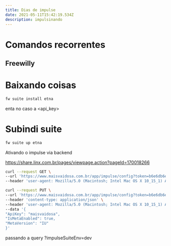 ```yaml
---
title: Dias de impulse
date: 2021-05-11T15:42:19.534Z
description: impulsinando
---
```

# Comandos recorrentes


## Freewilly

# Baixando coisas

```bash
fw suite install etna
```
enta no caso  a <api_key>

# Subindi suite

```bash
fw suite up etna
```

Ativando o impulse via backend

https://share.linx.com.br/pages/viewpage.action?pageId=170018266

```bash
curl --request GET \
--url 'https://www.maisvaidosa.com.br/app/impulse/config?token=b6e6db6e-467c-4de8-8f5e-e22c7565da81' \
--header 'user-agent: Mozilla/5.0 (Macintosh; Intel Mac OS X 10_15_1) AppleWebKit/537.36 (KHTML, like Gecko) Chrome/78.0.3904.108 Safari/537.36'

curl --request PUT \
--url 'https://www.maisvaidosa.com.br/app/impulse/config?token=b6e6db6e-467c-4de8-8f5e-e22c7565da81' \
--header 'content-type: application/json' \
--header 'user-agent: Mozilla/5.0 (Macintosh; Intel Mac OS X 10_15_1) AppleWebKit/537.36 (KHTML, like Gecko) Chrome/78.0.3904.108 Safari/537.36' \
--data '{
"ApiKey": "maisvaidosa",
"IsMetaEnabled": true,
"MetaVersion": "IU"
}'
```

passando a query
?impulseSuiteEnv=dev

